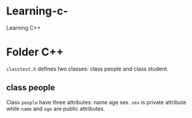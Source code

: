 # Learning-c-
Learning C++
# Folder C++
`classtest.h` defines two classes: class people and class student.
## class people
Class `people` have three attributes: name age sex.
`sex` is private attribute while `name` and `age` are public attributes.

